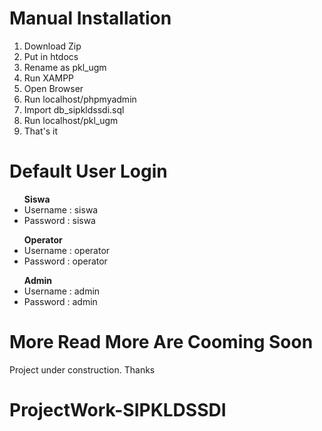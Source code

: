 # Manual Installation

1. Download Zip
2. Put in htdocs
3. Rename as pkl_ugm
4. Run XAMPP
5. Open Browser
6. Run localhost/phpmyadmin
7. Import db_sipkldssdi.sql
8. Run localhost/pkl_ugm
9. That's it

# Default User Login

<ul><b>Siswa</b>
<li>Username : siswa</li>
<li>Password : siswa</li>
</ul>

<ul><b>Operator</b>
<li>Username : operator</li>
<li>Password : operator</li>
</ul>

<ul><b>Admin</b>
<li>Username : admin</li>
<li>Password : admin</li>
</ul>

# More Read More Are Cooming Soon

Project under construction. Thanks
# ProjectWork-SIPKLDSSDI
